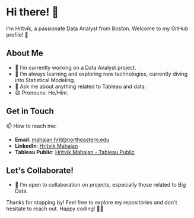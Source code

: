 # Hi there! 👋

I'm Hritvik, a passionate Data Analyst from Boston. Welcome to my GitHub profile! 🚀

## About Me
- 🔭 I’m currently working on a Data Analyst project.
- 🌱 I’m always learning and exploring new technologies, currently diving into Statistical Modeling.
- 💬 Ask me about anything related to Tableau and data.
- 😄 Pronouns: He/Him.
  
## Get in Touch
📫 How to reach me:
- **Email**: [mahajan.hrit@northeastern.edu](mailto:mahajan.hrit@northeastern.edu)
- **LinkedIn**: [Hritvik Mahajan](https://www.linkedin.com/in/hritvikmahajan/)
- **Tableau Public**: [Hritvik Mahajan - Tableau Public](https://public.tableau.com/app/profile/hritvik.mahajan/vizzes)

  

## Let's Collaborate!
- 👯 I’m open to collaboration on projects, especially those related to Big Data.

Thanks for stopping by! Feel free to explore my repositories and don't hesitate to reach out. Happy coding! 🚀✨

